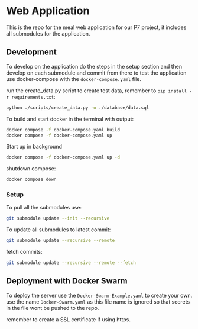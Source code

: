 # Web Application

This is the repo for the meal web application for our P7 project, it includes all submodules for the application. 

## Development

To develop on the application do the steps in the setup section and then develop on each submodule and commit from there to test the application use docker-compose with the `docker-compose.yaml` file. 



run the create_data.py script to create test data, remember to `pip install -r requirements.txt`:
```sh
python ./scripts/create_data.py -o ./database/data.sql
```

To build and start docker in the terminal with output:
```sh
docker compose -f docker-compose.yaml build
docker compose -f docker-compose.yaml up
```

Start up in background
```sh
docker compose -f docker-compose.yaml up -d
```

shutdown compose:
```sh
docker compose down
```

### Setup
To pull all the submodules use:
```sh
git submodule update --init --recursive
```

To update all submodules to latest commit:
```sh
git submodule update --recursive --remote
```

fetch commits:
```sh
git submodule update --recursive --remote --fetch
```

## Deployment with Docker Swarm
To deploy the server use the `Docker-Swarm-Example.yaml` to create your own.
use the name `Docker-Swarm.yaml` as this file name is ignored so that secrets in the file wont be pushed to the repo. 

remember to create a SSL certificate if using https.


